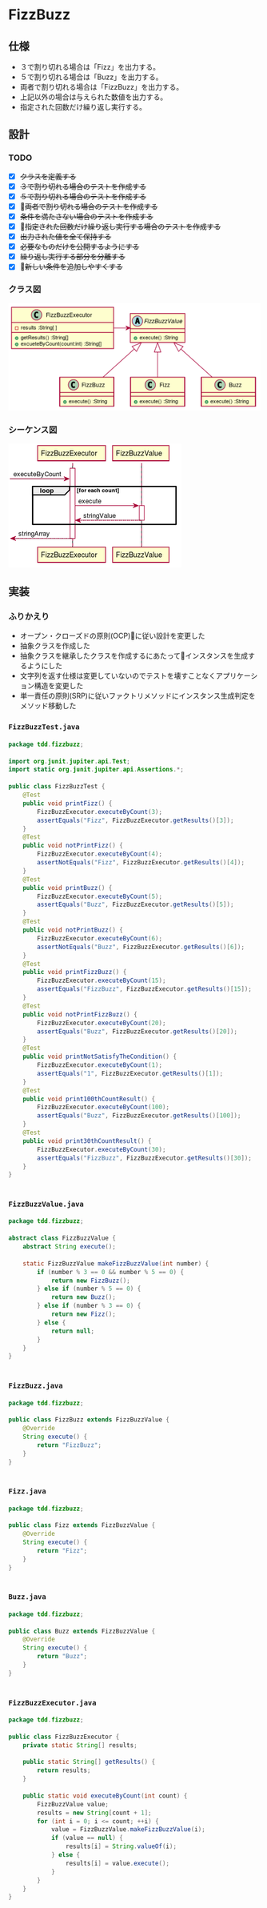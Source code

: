   
  
# FizzBuzz
  
## 仕様
  
+ ３で割り切れる場合は「Fizz」を出力する。
+ ５で割り切れる場合は「Buzz」を出力する。
+ 両者で割り切れる場合は「FizzBuzz」を出力する。
+ 上記以外の場合は与えられた数値を出力する。
+ 指定された回数だけ繰り返し実行する。
  
## 設計
  
### TODO
  
+ [x] ~~クラスを定義する~~
+ [x] ~~３で割り切れる場合のテストを作成する~~
+ [x] ~~５で割り切れる場合のテストを作成する~~
+ [x] ~~両者で割り切れる場合のテストを作成する~~
+ [x] ~~条件を満たさない場合のテストを作成する~~
+ [x] ~~指定された回数だけ繰り返し実行する場合のテストを作成する~~
+ [x] ~~出力された値を全て保持する~~
+ [x] ~~必要なものだけを公開するようにする~~
+ [x] ~~繰り返し実行する部分を分離する~~
+ [x] ~~新しい条件を追加しやすくする~~
  
### クラス図
  

![](./assets/e8d064149b1f1533be1aa0a12f272e560.png?0.30787987220899304)  
### シーケンス図
  

![](./assets/e8d064149b1f1533be1aa0a12f272e561.png?0.598274863653192)  
  
## 実装
  
### ふりかえり
  
+ オープン・クローズドの原則(OCP)に従い設計を変更した
+ 抽象クラスを作成した
+ 抽象クラスを継承したクラスを作成するにあたってインスタンスを生成するようにした
+ 文字列を返す仕様は変更していないのでテストを壊すことなくアプリケーション構造を変更した
+ 単一責任の原則(SRP)に従いファクトリメソッドにインスタンス生成判定をメソッド移動した
  
### `FizzBuzzTest.java`
  
```java
package tdd.fizzbuzz;
  
import org.junit.jupiter.api.Test;
import static org.junit.jupiter.api.Assertions.*;
  
public class FizzBuzzTest {
    @Test
    public void printFizz() {
        FizzBuzzExecutor.executeByCount(3);
        assertEquals("Fizz", FizzBuzzExecutor.getResults()[3]);
    }
    @Test
    public void notPrintFizz() {
        FizzBuzzExecutor.executeByCount(4);
        assertNotEquals("Fizz", FizzBuzzExecutor.getResults()[4]);
    }
    @Test
    public void printBuzz() {
        FizzBuzzExecutor.executeByCount(5);
        assertEquals("Buzz", FizzBuzzExecutor.getResults()[5]);
    }
    @Test
    public void notPrintBuzz() {
        FizzBuzzExecutor.executeByCount(6);
        assertNotEquals("Buzz", FizzBuzzExecutor.getResults()[6]);
    }
    @Test
    public void printFizzBuzz() {
        FizzBuzzExecutor.executeByCount(15);
        assertEquals("FizzBuzz", FizzBuzzExecutor.getResults()[15]);
    }
    @Test
    public void notPrintFizzBuzz() {
        FizzBuzzExecutor.executeByCount(20);
        assertEquals("Buzz", FizzBuzzExecutor.getResults()[20]);
    }
    @Test
    public void printNotSatisfyTheCondition() {
        FizzBuzzExecutor.executeByCount(1);
        assertEquals("1", FizzBuzzExecutor.getResults()[1]);
    }
    @Test
    public void print100thCountResult() {
        FizzBuzzExecutor.executeByCount(100);
        assertEquals("Buzz", FizzBuzzExecutor.getResults()[100]);
    }
    @Test
    public void print30thCountResult() {
        FizzBuzzExecutor.executeByCount(30);
        assertEquals("FizzBuzz", FizzBuzzExecutor.getResults()[30]);
    }
}
  
```  
### `FizzBuzzValue.java`
  
```java
package tdd.fizzbuzz;
  
abstract class FizzBuzzValue {
    abstract String execute();
  
    static FizzBuzzValue makeFizzBuzzValue(int number) {
        if (number % 3 == 0 && number % 5 == 0) {
            return new FizzBuzz();
        } else if (number % 5 == 0) {
            return new Buzz();
        } else if (number % 3 == 0) {
            return new Fizz();
        } else {
            return null;
        }
    }
}
  
```  
### `FizzBuzz.java`
  
```java
package tdd.fizzbuzz;
  
public class FizzBuzz extends FizzBuzzValue {
    @Override
    String execute() {
        return "FizzBuzz";
    }
}
  
```  
### `Fizz.java`
  
```java
package tdd.fizzbuzz;
  
public class Fizz extends FizzBuzzValue {
    @Override
    String execute() {
        return "Fizz";
    }
}
  
```  
### `Buzz.java`
  
```java
package tdd.fizzbuzz;
  
public class Buzz extends FizzBuzzValue {
    @Override
    String execute() {
        return "Buzz";
    }
}
  
```  
### `FizzBuzzExecutor.java`
  
```java
package tdd.fizzbuzz;
  
public class FizzBuzzExecutor {
    private static String[] results;
  
    public static String[] getResults() {
        return results;
    }
  
    public static void executeByCount(int count) {
        FizzBuzzValue value;
        results = new String[count + 1];
        for (int i = 0; i <= count; ++i) {
            value = FizzBuzzValue.makeFizzBuzzValue(i);
            if (value == null) {
                results[i] = String.valueOf(i);
            } else {
                results[i] = value.execute();
            }
        }
    }
}
  
```  
  
  
  